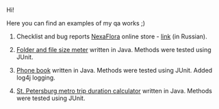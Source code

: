 Hi!

Here you can find an examples of my qa works ;)

1. Checklist and bug reports <a href="https://nexaflora.tilda.ws" target="_blank">NexaFlora</a> online store - <a href="https://docs.google.com/document/d/1AYyuKQst1ef84_YtMklJCbiZThV_QfQdcBsP-lNs6OQ/edit?usp=sharing" target="_blank">link</a> (in Russian).

1. <a href="https://github.com/evg13ny/java-folder-size-meter/tree/master" target="_blank">Folder and file size meter</a> written in Java. Methods were tested using JUnit.

1. <a href="https://github.com/evg13ny/java-console-customer-list" target="_blank">Phone book</a> written in Java. Methods were tested using JUnit. Added log4j logging.

1. <a href="https://github.com/evg13ny/java-spbmetro" target="_blank">St. Petersburg metro trip duration calculator</a> written in Java. Methods were tested using JUnit.
